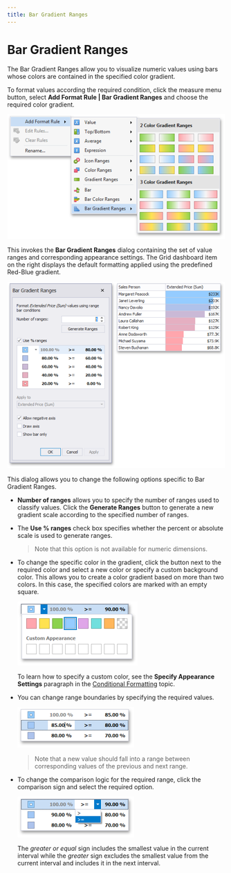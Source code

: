 ```yaml
---
title: Bar Gradient Ranges
---
```

# Bar Gradient Ranges
The Bar Gradient Ranges allow you to visualize numeric values using bars whose colors are contained in the specified color gradient.

To format values according the required condition, click the measure menu button, select **Add Format Rule | Bar Gradient Ranges** and choose the required color gradient.

![BarGradientRanges_Menu](../../../../images/img120037.png)

This invokes the **Bar Gradient Ranges** dialog containing the set of value ranges and corresponding appearance settings. The Grid dashboard item on the right displays the default formatting applied using the predefined Red-Blue gradient.

![BarGradientRangesDialog](../../../../images/img120023.png)

This dialog allows you to change the following options specific to Bar Gradient Ranges.
* **Number of ranges** allows you to specify the number of ranges used to classify values. Click the **Generate Ranges** button to generate a new gradient scale according to the specified number of ranges.
* The **Use % ranges** check box specifies whether the percent or absolute scale is used to generate ranges.
	
	> Note that this option is not available for numeric dimensions.
* To change the specific color in the gradient, click the button next to the required color and select a new color or specify a custom background color. This allows you to create a color gradient based on more than two colors. In this case, the specified colors are marked with an empty square.
	
	![GradientRangeDialog_ChangeColor](../../../../images/img118677.png)
	
	To learn how to specify a custom color, see the **Specify Appearance Settings** paragraph in the [Conditional Formatting](../conditional-formatting.md) topic.
* You can change range boundaries by specifying the required values.
	
	![GradientRangeDialog_ChangeRangeStop](../../../../images/img118678.png)
	
	> Note that a new value should fall into a range between corresponding values of the previous and next range.
* To change the comparison logic for the required range, click the comparison sign and select the required option.
	
	![GradientRangeDialog_ChangeComparisonLogic](../../../../images/img118679.png)
	
	The _greater or equal_ sign includes the smallest value in the current interval while the _greater_ sign excludes the smallest value from the current interval and includes it in the next interval.
